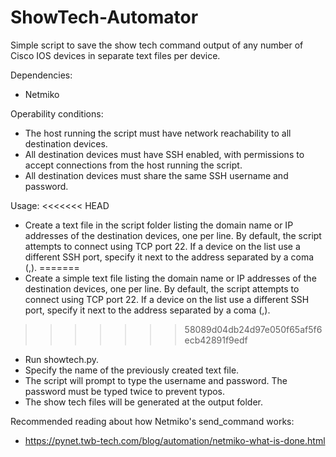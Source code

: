 # ShowTech-Automator

Simple script to save the show tech command output of any number of Cisco IOS devices in separate text files per device.

Dependencies:
- Netmiko

Operability conditions:
- The host running the script must have network reachability to all destination devices.
- All destination devices must have SSH enabled, with permissions to accept connections from the host running the script.
- All destination devices must share the same SSH username and password.

Usage:
<<<<<<< HEAD
- Create a text file in the script folder listing the domain name or IP addresses of the destination devices, one per line. By default, the script attempts to connect using TCP port 22. If a device on the list use a different SSH port, specify it next to the address separated by a coma (,).
=======
- Create a simple text file listing the domain name or IP addresses of the destination devices, one per line. By default, the script attempts to connect using TCP port 22. If a device on the list use a different SSH port, specify it next to the address separated by a coma (,).
>>>>>>> 58089d04db24d97e050f65af5f6ecb42891f9edf
- Run showtech.py.
- Specify the name of the previously created text file.
- The script will prompt to type the username and password. The password must be typed twice to prevent typos.
- The show tech files will be generated at the output folder.

Recommended reading about how Netmiko's send_command works:
- https://pynet.twb-tech.com/blog/automation/netmiko-what-is-done.html
